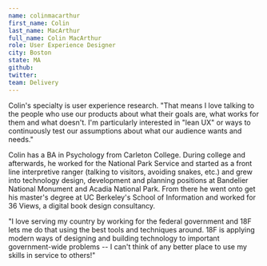 ```yaml
---
name: colinmacarthur
first_name: Colin
last_name: MacArthur
full_name: Colin MacArthur
role: User Experience Designer
city: Boston
state: MA
github:
twitter:
team: Delivery
---
```


Colin's specialty is user experience research. "That means I love talking to the people who use our products about what their goals are, what works for them and what doesn't. I'm particularly interested in "lean UX" or ways to continuously test our assumptions about what our audience wants and needs."

Colin has a BA in Psychology from Carleton College. During college and afterwards, he worked for the National Park Service and started as a front line interpretive ranger (talking to visitors, avoiding snakes, etc.) and grew into technology design, development and planning positions at Bandelier National Monument and Acadia National Park. From there he went onto get his master's degree at UC Berkeley's School of Information and worked for 36 Views, a digital book design consultancy. 

"I love serving my country by working for the federal government and 18F lets me do that using the best tools and techniques around. 18F is applying modern ways of designing and building technology to important government-wide problems -- I can't think of any better place to use my skills in service to others!"
